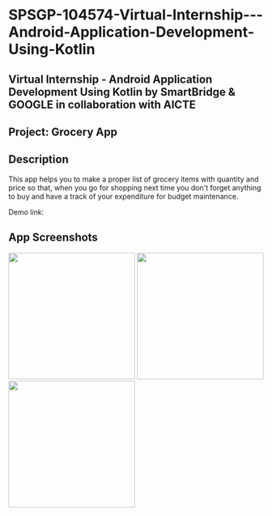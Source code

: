 # SPSGP-104574-Virtual-Internship---Android-Application-Development-Using-Kotlin
<h2>Virtual Internship - Android Application Development Using Kotlin by SmartBridge & GOOGLE in collaboration with AICTE<h2>
Project: Grocery App


Description
------------------
This app helps you to make a proper list of grocery items with quantity and price so that, when you go for shopping next time you don't forget anything to buy and have a track of your expenditure for budget maintenance.

Demo link: 


App Screenshots
------------
<img src="https://user-images.githubusercontent.com/111753644/193263080-0ef9a020-c834-4e93-8a7c-1790bd51bae6.png" style="border:0px;width:250px;">  <img src="https://user-images.githubusercontent.com/111753644/193263090-b8173840-e78a-42d5-ac3c-a408e1c661c4.png" style="border:0px;width:250px;">
<img src="https://user-images.githubusercontent.com/111753644/193263097-96353a21-f0dc-4ead-a55b-a5c31ef7625d.png" style="width:250px"> 
